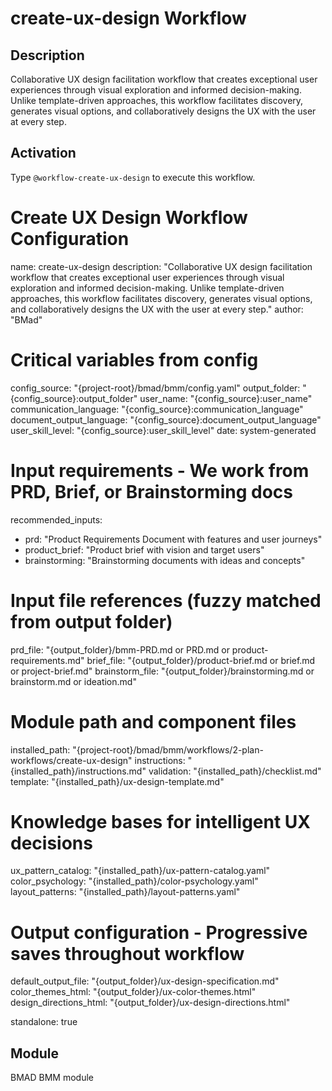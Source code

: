 # create-ux-design Workflow

## Description
Collaborative UX design facilitation workflow that creates exceptional user experiences through visual exploration and informed decision-making. Unlike template-driven approaches, this workflow facilitates discovery, generates visual options, and collaboratively designs the UX with the user at every step.

## Activation
Type `@workflow-create-ux-design` to execute this workflow.

# Create UX Design Workflow Configuration
name: create-ux-design
description: "Collaborative UX design facilitation workflow that creates exceptional user experiences through visual exploration and informed decision-making. Unlike template-driven approaches, this workflow facilitates discovery, generates visual options, and collaboratively designs the UX with the user at every step."
author: "BMad"

# Critical variables from config
config_source: "{project-root}/bmad/bmm/config.yaml"
output_folder: "{config_source}:output_folder"
user_name: "{config_source}:user_name"
communication_language: "{config_source}:communication_language"
document_output_language: "{config_source}:document_output_language"
user_skill_level: "{config_source}:user_skill_level"
date: system-generated

# Input requirements - We work from PRD, Brief, or Brainstorming docs
recommended_inputs:
  - prd: "Product Requirements Document with features and user journeys"
  - product_brief: "Product brief with vision and target users"
  - brainstorming: "Brainstorming documents with ideas and concepts"

# Input file references (fuzzy matched from output folder)
prd_file: "{output_folder}/bmm-PRD.md or PRD.md or product-requirements.md"
brief_file: "{output_folder}/product-brief.md or brief.md or project-brief.md"
brainstorm_file: "{output_folder}/brainstorming.md or brainstorm.md or ideation.md"

# Module path and component files
installed_path: "{project-root}/bmad/bmm/workflows/2-plan-workflows/create-ux-design"
instructions: "{installed_path}/instructions.md"
validation: "{installed_path}/checklist.md"
template: "{installed_path}/ux-design-template.md"

# Knowledge bases for intelligent UX decisions
ux_pattern_catalog: "{installed_path}/ux-pattern-catalog.yaml"
color_psychology: "{installed_path}/color-psychology.yaml"
layout_patterns: "{installed_path}/layout-patterns.yaml"

# Output configuration - Progressive saves throughout workflow
default_output_file: "{output_folder}/ux-design-specification.md"
color_themes_html: "{output_folder}/ux-color-themes.html"
design_directions_html: "{output_folder}/ux-design-directions.html"

standalone: true


## Module
BMAD BMM module
